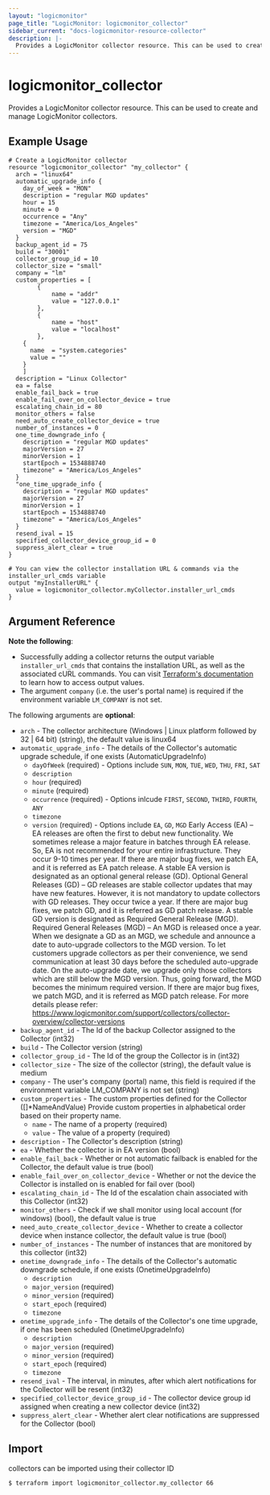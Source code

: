 ```yaml
---
layout: "logicmonitor"
page_title: "LogicMonitor: logicmonitor_collector"
sidebar_current: "docs-logicmonitor-resource-collector"
description: |-
  Provides a LogicMonitor collector resource. This can be used to create and manage LogicMonitor collectors.
---
```


# logicmonitor_collector

Provides a LogicMonitor collector resource. This can be used to create and manage LogicMonitor collectors.

## Example Usage
```hcl
# Create a LogicMonitor collector
resource "logicmonitor_collector" "my_collector" {
  arch = "linux64"
  automatic_upgrade_info {
    day_of_week = "MON"
    description = "regular MGD updates"
    hour = 15
    minute = 0
    occurrence = "Any"
    timezone = "America/Los_Angeles"
    version = "MGD"
  }
  backup_agent_id = 75
  build = "30001"
  collector_group_id = 10
  collector_size = "small"
  company = "lm"
  custom_properties = [
		{
			name = "addr"
      		value = "127.0.0.1"
		},
		{
			name = "host"
      		value = "localhost"
		},
    {
      name  = "system.categories"
      value = "" 
    }
	]
  description = "Linux Collector"
  ea = false
  enable_fail_back = true
  enable_fail_over_on_collector_device = true
  escalating_chain_id = 80
  monitor_others = false
  need_auto_create_collector_device = true
  number_of_instances = 0
  one_time_downgrade_info {
    description = "regular MGD updates"
    majorVersion = 27
    minorVersion = 1
    startEpoch = 1534888740
    timezone" = "America/Los_Angeles"
  }
  "one_time_upgrade_info {
    description = "regular MGD updates"
    majorVersion = 27
    minorVersion = 1
    startEpoch = 1534888740
    timezone" = "America/Los_Angeles"
  }
  resend_ival = 15
  specified_collector_device_group_id = 0
  suppress_alert_clear = true
}

# You can view the collector installation URL & commands via the installer_url_cmds variable
output "myInstallerURL" {
  value = logicmonitor_collector.myCollector.installer_url_cmds
}
```

## Argument Reference

**Note the following**:
* Successfully adding a collector returns the output variable `installer_url_cmds` that contains the installation URL, as well as the associated cURL commands. You can visit [Terraform's documentation](https://www.terraform.io/docs/language/values/outputs.html) to learn how to access output values.
* The argument `company` (i.e. the user's portal name) is required if the environment variable `LM_COMPANY` is not set.

The following arguments are **optional**:
* `arch` - The collector architecture (Windows | Linux platform followed by 32 | 64 bit) (string), the default value is linux64
* `automatic_upgrade_info` - The details of the Collector's automatic upgrade schedule, if one exists (AutomaticUpgradeInfo)
  + `dayOfWeek` (required) - Options include `SUN`, `MON`, `TUE`, `WED`, `THU`, `FRI`, `SAT`
  + `description`
  + `hour` (required)
  + `minute` (required)
  + `occurrence` (required) - Options inlcude `FIRST`, `SECOND`, `THIRD`, `FOURTH`, `ANY`
  + `timezone`
  + `version` (required) - Options include `EA`, `GD`, `MGD`
    Early Access (EA) – EA releases are often the first to debut new functionality. We sometimes release a major feature in batches through EA release. So, EA is not recommended for your entire infrastructure. They occur 9-10 times per year. If there are major bug fixes, we patch EA, and it is referred as EA patch release. A stable EA version is designated as an optional general release (GD).
    Optional General Releases (GD) – GD releases are stable collector updates that may have new features. However, it is not mandatory to update collectors with GD releases. They occur twice a year. If there are major bug fixes, we patch GD, and it is referred as GD patch release. A stable GD version is designated as Required General Release (MGD).
    Required General Releases (MGD) – An MGD is released once a year. When we designate a GD as an MGD, we schedule and announce a date to auto-upgrade collectors to the MGD version. To let customers upgrade collectors as per their convenience, we send communication at least 30 days before the scheduled auto-upgrade date. On the auto-upgrade date, we upgrade only those collectors which are still below the MGD version. Thus, going forward, the MGD becomes the minimum required version. If there are major bug fixes, we patch MGD, and it is referred as MGD patch release.
    For more details please refer: https://www.logicmonitor.com/support/collectors/collector-overview/collector-versions
* `backup_agent_id` - The Id of the backup Collector assigned to the Collector (int32)
* `build` - The Collector version (string)
* `collector_group_id` - The Id of the group the Collector is in (int32)
* `collector_size` - The size of the collector (string), the default value is medium
* `company` - The user's company (portal) name, this field is required if the environment variable LM_COMPANY is not set (string)
* `custom_properties` - The custom properties defined for the Collector ([]*NameAndValue)
    Provide custom properties in alphabetical order based on their property name.
  + `name` - The name of a property (required)
  + `value` - The value of a property (required)
* `description` - The Collector's description (string)
* `ea` - Whether the collector is in EA version (bool)
* `enable_fail_back` - Whether or not automatic failback is enabled for the Collector, the default value is true (bool)
* `enable_fail_over_on_collector_device` - Whether or not the device the Collector is installed on is enabled for fail over (bool)
* `escalating_chain_id` - The Id of the escalation chain associated with this Collector (int32)
* `monitor_others` - Check if we shall monitor using local account (for windows) (bool), the default value is true
* `need_auto_create_collector_device` - Whether to create a collector device when instance collector, the default value is true (bool)
* `number_of_instances` - The number of instances that are monitored by this collector (int32)
* `onetime_downgrade_info` - The details of the Collector's automatic downgrade schedule, if one exists (OnetimeUpgradeInfo)
  + `description`
  + `major_version` (required)
  + `minor_version` (required)
  + `start_epoch` (required)
  + `timezone`
* `onetime_upgrade_info` - The details of the Collector's one time upgrade, if one has been scheduled (OnetimeUpgradeInfo)
  + `description`
  + `major_version` (required)
  + `minor_version` (required)
  + `start_epoch` (required)
  + `timezone`
* `resend_ival` - The interval, in minutes, after which alert notifications for the Collector will be resent (int32)
* `specified_collector_device_group_id` - The collector device group id assigned when creating a new collector device (int32)
* `suppress_alert_clear` - Whether alert clear notifications are suppressed for the Collector (bool)

## Import

collectors can be imported using their collector ID
```
$ terraform import logicmonitor_collector.my_collector 66
```